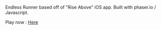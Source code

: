 Endless Runner based off of "Rise Above" iOS app.
Built with phaser.io / Javascript.

Play now : [Here](http://jahamed.github.io/phaser.io-sandbox/Endless%20Runner/)
